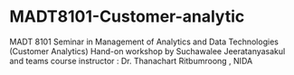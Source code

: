# MADT8101-Customer-analytic
MADT 8101 Seminar in Management of Analytics and Data Technologies (Customer Analytics) Hand-on workshop by Suchawalee Jeeratanyasakul and teams course instructor : Dr. Thanachart Ritbumroong , NIDA
